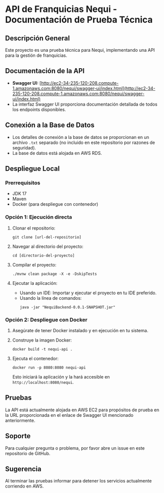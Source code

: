 # API de Franquicias Nequi - Documentación de Prueba Técnica

## Descripción General
Este proyecto es una prueba técnica para Nequi, implementando una API para la gestión de franquicias.

## Documentación de la API
- **Swagger UI:** [http://ec2-34-235-120-208.compute-1.amazonaws.com:8080/nequi/swagger-ui/index.html](http://ec2-34-235-120-208.compute-1.amazonaws.com:8080/nequi/swagger-ui/index.html)
- La interfaz Swagger UI proporciona documentación detallada de todos los endpoints disponibles.

## Conexión a la Base de Datos
- Los detalles de conexión a la base de datos se proporcionan en un archivo `.txt` separado (no incluido en este repositorio por razones de seguridad).
- La base de datos está alojada en AWS RDS.

## Despliegue Local

### Prerrequisitos
- JDK 17
- Maven
- Docker (para despliegue con contenedor)

### Opción 1: Ejecución directa

1. Clonar el repositorio:
   ```
   git clone [url-del-repositorio]
   ```

2. Navegar al directorio del proyecto:
   ```
   cd [directorio-del-proyecto]
   ```

3. Compilar el proyecto:
   ```
   ./mvnw clean package -X -e -DskipTests
   ```

4. Ejecutar la aplicación:
   - Usando un IDE: Importar y ejecutar el proyecto en tu IDE preferido.
   - Usando la línea de comandos:
     ```
     java -jar "NequiBackend-0.0.1-SNAPSHOT.jar"
     ```

### Opción 2: Despliegue con Docker

1. Asegúrate de tener Docker instalado y en ejecución en tu sistema.

2. Construye la imagen Docker:
   ```
   docker build -t nequi-api .
   ```

3. Ejecuta el contenedor:
   ```
   docker run -p 8080:8080 nequi-api
   ```

   Esto iniciará la aplicación y la hará accesible en `http://localhost:8080/nequi`.

## Pruebas
La API está actualmente alojada en AWS EC2 para propósitos de prueba en la URL proporcionada en el enlace de Swagger UI mencionado anteriormente.

## Soporte
Para cualquier pregunta o problema, por favor abre un issue en este repositorio de GitHub.

## Sugerencia 
Al terminar las pruebas informar para detener los servicios actualmente corriendo en AWS.
